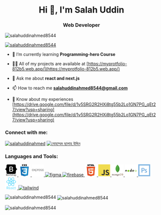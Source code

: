 <h1 align="center">Hi 👋, I'm Salah Uddin</h1>
<h3 align="center">Web Developer</h3>

<p align="left"> <img src="https://komarev.com/ghpvc/?username=salahuddinahmed8544&label=Profile%20views&color=0e75b6&style=flat" alt="salahuddinahmed8544" /> </p>

<p align="left"> <a href="https://github.com/ryo-ma/github-profile-trophy"><img src="https://github-profile-trophy.vercel.app/?username=salahuddinahmed8544" alt="salahuddinahmed8544" /></a> </p>

- 🌱 I’m currently learning **Programming-hero Course**

- 👨‍💻 All of my projects are available at [https://myprotfolio-812b5.web.app/](https://myprotfolio-812b5.web.app/)

- 💬 Ask me about **react and next.js**

- 📫 How to reach me **salahuddinahmed8544@gmail.com**

- 📄 Know about my experiences [https://drive.google.com/file/d/1v5SRG2R2HXi8tg55b2Lo1GN7PG_qEt27/view?usp=sharing](https://drive.google.com/file/d/1v5SRG2R2HXi8tg55b2Lo1GN7PG_qEt27/view?usp=sharing)

<h3 align="left">Connect with me:</h3>
<p align="left">
<a href="https://linkedin.com/in/salahuddinahmed" target="blank"><img align="center" src="https://raw.githubusercontent.com/rahuldkjain/github-profile-readme-generator/master/src/images/icons/Social/linked-in-alt.svg" alt="salahuddinahmed" height="30" width="40" /></a>
<a href="https://fb.com/মোহাম্মদ ছালাহ উদ্দিন" target="blank"><img align="center" src="https://raw.githubusercontent.com/rahuldkjain/github-profile-readme-generator/master/src/images/icons/Social/facebook.svg" alt="মোহাম্মদ ছালাহ উদ্দিন" height="30" width="40" /></a>
</p>

<h3 align="left">Languages and Tools:</h3>
<p align="left"> <a href="https://getbootstrap.com" target="_blank" rel="noreferrer"> <img src="https://raw.githubusercontent.com/devicons/devicon/master/icons/bootstrap/bootstrap-plain-wordmark.svg" alt="bootstrap" width="40" height="40"/> </a> <a href="https://www.w3schools.com/css/" target="_blank" rel="noreferrer"> <img src="https://raw.githubusercontent.com/devicons/devicon/master/icons/css3/css3-original-wordmark.svg" alt="css3" width="40" height="40"/> </a> <a href="https://expressjs.com" target="_blank" rel="noreferrer"> <img src="https://raw.githubusercontent.com/devicons/devicon/master/icons/express/express-original-wordmark.svg" alt="express" width="40" height="40"/> </a> <a href="https://www.figma.com/" target="_blank" rel="noreferrer"> <img src="https://www.vectorlogo.zone/logos/figma/figma-icon.svg" alt="figma" width="40" height="40"/> </a> <a href="https://firebase.google.com/" target="_blank" rel="noreferrer"> <img src="https://www.vectorlogo.zone/logos/firebase/firebase-icon.svg" alt="firebase" width="40" height="40"/> </a> <a href="https://www.w3.org/html/" target="_blank" rel="noreferrer"> <img src="https://raw.githubusercontent.com/devicons/devicon/master/icons/html5/html5-original-wordmark.svg" alt="html5" width="40" height="40"/> </a> <a href="https://developer.mozilla.org/en-US/docs/Web/JavaScript" target="_blank" rel="noreferrer"> <img src="https://raw.githubusercontent.com/devicons/devicon/master/icons/javascript/javascript-original.svg" alt="javascript" width="40" height="40"/> </a> <a href="https://www.mongodb.com/" target="_blank" rel="noreferrer"> <img src="https://raw.githubusercontent.com/devicons/devicon/master/icons/mongodb/mongodb-original-wordmark.svg" alt="mongodb" width="40" height="40"/> </a> <a href="https://nodejs.org" target="_blank" rel="noreferrer"> <img src="https://raw.githubusercontent.com/devicons/devicon/master/icons/nodejs/nodejs-original-wordmark.svg" alt="nodejs" width="40" height="40"/> </a> <a href="https://www.photoshop.com/en" target="_blank" rel="noreferrer"> <img src="https://raw.githubusercontent.com/devicons/devicon/master/icons/photoshop/photoshop-line.svg" alt="photoshop" width="40" height="40"/> </a> <a href="https://reactjs.org/" target="_blank" rel="noreferrer"> <img src="https://raw.githubusercontent.com/devicons/devicon/master/icons/react/react-original-wordmark.svg" alt="react" width="40" height="40"/> </a> <a href="https://tailwindcss.com/" target="_blank" rel="noreferrer"> <img src="https://www.vectorlogo.zone/logos/tailwindcss/tailwindcss-icon.svg" alt="tailwind" width="40" height="40"/> </a> </p>

<p><img align="left" src="https://github-readme-stats.vercel.app/api/top-langs?username=salahuddinahmed8544&show_icons=true&locale=en&layout=compact" alt="salahuddinahmed8544" /></p>

<p>&nbsp;<img align="center" src="https://github-readme-stats.vercel.app/api?username=salahuddinahmed8544&show_icons=true&locale=en" alt="salahuddinahmed8544" /></p>

<p><img align="center" src="https://github-readme-streak-stats.herokuapp.com/?user=salahuddinahmed8544&" alt="salahuddinahmed8544" /></p>
